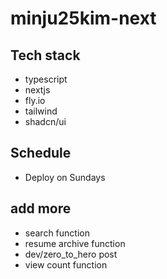 # minju25kim-next

## Tech stack
- typescript
- nextjs
- fly.io
- tailwind
- shadcn/ui

## Schedule
- Deploy on Sundays

## add more
- search function
- resume archive function
- dev/zero_to_hero post
- view count function
